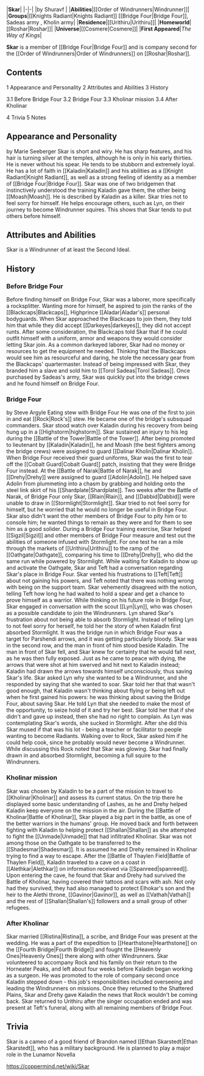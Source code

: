 |**Skar**|
|-|-|
|by  Shuravf |
|**Abilities**|[[Order of Windrunners\|Windrunner]]|
|**Groups**|[[Knights Radiant\|Knights Radiant]] [[Bridge Four\|Bridge Four]], Sadeas army , Kholin army|
|**Residence**|[[Urithiru\|Urithiru]]|
|**Homeworld**|[[Roshar\|Roshar]]|
|**Universe**|[[Cosmere\|Cosmere]]|
|**First Appeared**|*The Way of Kings*|

**Skar** is a member of [[Bridge Four\|Bridge Four]] and is company second for the [[Order of Windrunners\|Order of Windrunners]] on [[Roshar\|Roshar]].

## Contents

1 Appearance and Personality
2 Attributes and Abilities
3 History

3.1 Before Bridge Four
3.2 Bridge Four
3.3 Kholinar mission
3.4 After Kholinar


4 Trivia
5 Notes


## Appearance and Personality
 by  Marie Seeberger 
Skar is short and wiry. He has sharp features, and his hair is turning silver at the temples, although he is only in his early thirties. He is never without his spear.
He tends to be stubborn and extremely loyal. He has a lot of faith in [[Kaladin\|Kaladin]] and his abilities as a [[Knight Radiant\|Knight Radiant]], as well as a strong feeling of identity as a member of [[Bridge Four\|Bridge Four]].
Skar was one of two bridgemen that instinctively understood the training Kaladin gave them, the other being [[Moash\|Moash]]. He is described by Kaladin as a killer.
Skar tries not to feel sorry for himself. He helps encourage others, such as Lyn, on their journey to become Windrunner squires. This shows that Skar tends to put others before himself.

## Attributes and Abilities
Skar is a Windrunner of at least the Second Ideal.

## History
### Before Bridge Four
Before finding himself on Bridge Four, Skar was a laborer, more specifically a rocksplitter. Wanting more for himself, he aspired to join the ranks of the [[Blackcaps\|Blackcaps]], Highprince [[Aladar\|Aladar's]] personal bodyguards. When Skar approached the Blackcaps to join them, they told him that while they did accept [[Darkeyes\|darkeyes]], they did not accept runts. After some consideration, the Blackcaps told Skar that if he could outfit himself with a uniform, armor and weapons they would consider letting Skar join. As a common darkeyed laborer, Skar had no money or resources to get the equipment he needed. Thinking that the Blackcaps would see him as resourceful and daring, he stole the necessary gear from the Blackcaps' quartermaster. Instead of being impressed with Skar, they branded him a slave and sold him to [[Torol Sadeas\|Torol Sadeas]]. Once purchased by Sadeas's army, Skar was quickly put into the bridge crews and he found himself on Bridge Four.

### Bridge Four
 by  Steve Argyle  Eating stew with Bridge Four
He was one of the first to join in and eat [[Rock\|Rock's]] stew. He became one of the bridge's subsquad commanders. Skar stood watch over Kaladin during his recovery from being hung up in a [[Highstorm\|highstorm]].
Skar sustained an injury to his leg during the [[Battle of the Tower\|Battle of the Tower]].
After being promoted to lieutenant by [[Kaladin\|Kaladin]], he and Moash (the best fighters among the bridge crews) were assigned to guard [[Dalinar Kholin\|Dalinar Kholin]]. When Bridge Four received their guard uniforms, Skar was the first to tear off the [[Cobalt Guard\|Cobalt Guard]] patch, insisting that they were Bridge Four instead.
At the [[Battle of Narak\|Battle of Narak]], he and [[Drehy\|Drehy]] were assigned to guard [[Adolin\|Adolin]]. He helped save Adolin from plummeting into a chasm by grabbing and holding onto the steel link skirt of his [[Shardplate\|Shardplate]]. 
Two weeks after the Battle of Narak, of Bridge Four only Skar, [[Rlain\|Rlain]], and [[Dabbid\|Dabbid]] were unable to draw in [[Stormlight\|Stormlight]]. Skar tried to not feel sorry for himself, but he worried that he would no longer be useful in Bridge Four. Skar also didn't want the other members of Bridge Four to pity him or to console him; he wanted things to remain as they were and for them to see him as a good solider.
During a Bridge Four training exercise, Skar helped [[Sigzil\|Sigzil]] and other members of Bridge Four measure and test out the abilities of someone infused with Stormlight. For one test he ran a mile through the markets of [[Urithiru\|Urithiru]] to the ramp of the [[Oathgate\|Oathgate]], comparing his time to [[Drehy\|Drehy]], who did the same run while powered by Stormlight. While waiting for Kaladin to show up and activate the Oathgate, Skar and Teft had a conversation regarding Skar's place in Bridge Four. Skar vented his frustrations to [[Teft\|Teft]] about not gaining his powers, and Teft noted that there was nothing wrong with being on the support team. Skar vehemently disagreed with the notion, telling Teft how long he had waited to hold a spear and get a chance to prove himself as a warrior.
While thinking on his future role in Bridge Four, Skar engaged in conversation with the scout [[Lyn\|Lyn]], who was chosen as a possible candidate to join the Windrunners. Lyn shared Skar's frustration about not being able to absorb Stormlight. Instead of telling Lyn to not feel sorry for herself, he told her the story of when Kaladin first absorbed Stormlight. It was the bridge run in which Bridge Four was a target for Parshendi arrows, and it was getting particularly bloody. Skar was in the second row, and the man in front of him stood beside Kaladin. The man in front of Skar fell, and Skar knew for certainty that he would fall next, as he was then fully exposed. Just as he came to peace with dying, the arrows that were shot at him swerved and hit next to Kaladin instead; Kaladin had drawn the arrows towards himself unconsciously, thus saving Skar's life. Skar asked Lyn why she wanted to be a Windrunner, and she responded by saying that she wanted to soar. Skar told her that that wasn't good enough, that Kaladin wasn't thinking about flying or being left out when he first gained his powers: he was thinking about saving the Bridge Four, about saving Skar. He told Lyn that she needed to make the most of the opportunity, to seize hold of it and try her best. Skar told her that if she didn't and gave up instead, then she had no right to complain. As Lyn was contemplating Skar's words, she sucked in Stormlight. After she did this Skar mused if that was his lot - being a teacher or facilitator to people wanting to become Radiants. Walking over to Rock, Skar asked him if he could help cook, since he probably would never become a Windrunner. While discussing this Rock noted that Skar was glowing. Skar had finally drawn in and absorbed Stormlight, becoming a full squire to the Windrunners.

### Kholinar mission
Skar was chosen by Kaladin to be a part of the mission to travel to [[Kholinar\|Kholinar]] and assess its current status. On the trip there he displayed some basic understanding of Lashes, as he and Drehy helped Kaladin keep everyone on the mission in the air.
During the [[Battle of Kholinar\|Battle of Kholinar]], Skar played a big part in the battle, as one of the better warriors in the humans' group. He moved back and forth between fighting with Kaladin to helping protect [[Shallan\|Shallan]] as she attempted to fight the [[Unmade\|Unmade]] that had infiltrated Kholinar. Skar was not among those on the Oathgate to be transferred to the [[Shadesmar\|Shadesmar]]. It is assumed he and Drehy remained in Kholinar trying to find a way to escape. 
After the [[Battle of Thaylen Field\|Battle of Thaylen Field]], Kaladin traveled to a cave on a coast in [[Alethkar\|Alethkar]] on information received via [[Spanreed\|spanreed]]. Upon entering the cave, he found that Skar and Drehy had survived the Battle of Kholinar, having covered their tattoos and scars with ash. Not only had they survived, they had also managed to protect Elhokar's son and the heir to the Alethi throne, [[Gavinor\|Gavinor]], as well as [[Vathah\|Vathah]] and the rest of [[Shallan\|Shallan's]] followers and a small group of other refugees.

### After Kholinar
Skar married [[Ristina\|Ristina]], a scribe, and Bridge Four was present at the wedding. He was a part of the expedition to [[Hearthstone\|Hearthstone]] on the [[Fourth Bridge\|Fourth Bridge]] and fought the [[Heavenly Ones\|Heavenly Ones]] there along with other Windrunners. Skar volunteered to accompany Rock and his family on their return to the Horneater Peaks, and left about four weeks before Kaladin began working as a surgeon. He was promoted to the role of company second once Kaladin stepped down - this job's responsibilities included overseeing and leading the Windrunners on missions. Once they returned to the Shattered Plains, Skar and Drehy gave Kaladin the news that Rock wouldn't be coming back. Skar returned to Urithiru after the singer occupation ended and was present at Teft's funeral, along with all remaining members of Bridge Four.

## Trivia
Skar is a cameo of a good friend of Brandon named [[Ethan Skarstedt\|Ethan Skarstedt]], who has a military background.
He is planned to play a major role in the Lunamor Novella


https://coppermind.net/wiki/Skar